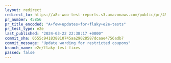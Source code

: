 ```yaml
---
layout: redirect
redirect_to: https://a8c-woo-test-reports.s3.amazonaws.com/public/pr/45856/e2e/index.html
pr_number: 45856
pr_title_encoded: "A+few+updates+for+flaky+e2e+tests"
pr_test_type: e2e
last_published: "2024-03-22 22:38:17 +0000"
commit_sha: 0555c941838810745aa29028587dcaae4756adb7
commit_message: "Update wording for restricted coupons"
branch_name: e2e/flaky-test-fixes
passed: false
---
```

